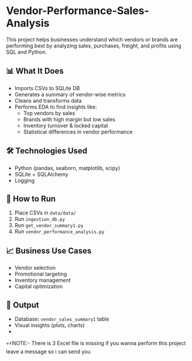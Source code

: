 # Vendor-Performance-Sales-Analysis
This project helps businesses understand which vendors or brands are performing best by analyzing sales, purchases, freight, and profits using SQL and Python.
## 📊 What It Does
- Imports CSVs to SQLite DB
- Generates a summary of vendor-wise metrics
- Cleans and transforms data
- Performs EDA to find insights like:
  - Top vendors by sales
  - Brands with high margin but low sales
  - Inventory turnover & locked capital
  - Statistical differences in vendor performance

## 🛠️ Technologies Used
- Python (pandas, seaborn, matplotlib, scipy)
- SQLite + SQLAlchemy
- Logging

## 🔄 How to Run
1. Place CSVs in `data/data/`
2. Run `ingestion_db.py`
3. Run `get_vendor_summary1.py`
4. Run `vendor_performance_analysis.py`

## 📈 Business Use Cases
- Vendor selection
- Promotional targeting
- Inventory management
- Capital optimization

## 📗 Output
- Database: `vendor_sales_summary1` table
- Visual insights (plots, charts)
- 
💀⚡NOTE:- There is 3 Excel file is missing if you wanna perform this project leave a message so i can send you
